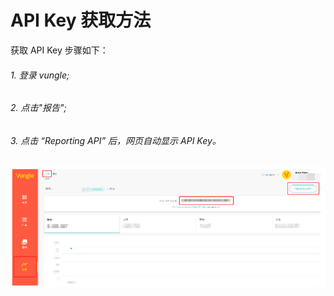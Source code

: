 

# API Key 获取方法

获取 API Key 步骤如下：

###### 1. 登录 vungle;

###### 2. 点击"报告";

###### 3. 点击 “Reporting API” 后，网页自动显示 API Key。

![1](1.png)